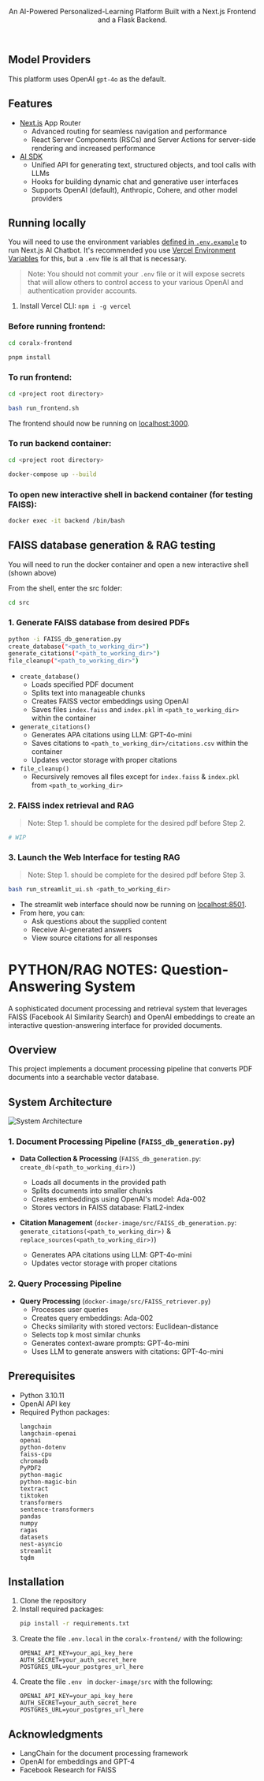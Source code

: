 
<p align="center">
  An AI-Powered Personalized-Learning Platform Built with a Next.js Frontend and a Flask Backend.
</p>

<br/>

## Model Providers

This platform uses OpenAI `gpt-4o` as the default.

## Features
- [Next.js](https://nextjs.org) App Router
  - Advanced routing for seamless navigation and performance
  - React Server Components (RSCs) and Server Actions for server-side rendering and increased performance
- [AI SDK](https://sdk.vercel.ai/docs)
  - Unified API for generating text, structured objects, and tool calls with LLMs
  - Hooks for building dynamic chat and generative user interfaces
  - Supports OpenAI (default), Anthropic, Cohere, and other model providers

## Running locally

You will need to use the environment variables [defined in `.env.example`](.env.example) to run Next.js AI Chatbot. It's recommended you use [Vercel Environment Variables](https://vercel.com/docs/projects/environment-variables) for this, but a `.env` file is all that is necessary.

> Note: You should not commit your `.env` file or it will expose secrets that will allow others to control access to your various OpenAI and authentication provider accounts.

1. Install Vercel CLI: `npm i -g vercel`
### Before running frontend:
```bash
cd coralx-frontend

pnpm install
```

### To run frontend: 
```bash
cd <project root directory>

bash run_frontend.sh
```

The frontend should now be running on [localhost:3000](http://localhost:3000/).


### To run backend container:
```bash
cd <project root directory>

docker-compose up --build
```

### To open new interactive shell in backend container (for testing FAISS):
```bash
docker exec -it backend /bin/bash
```
## FAISS database generation & RAG testing

You will need to run the docker container and open a new interactive shell (shown above)

From the shell, enter the src folder:

```bash
cd src
```

### 1. Generate FAISS database from desired PDFs
```bash
python -i FAISS_db_generation.py
create_database("<path_to_working_dir>")
generate_citations("<path_to_working_dir>") 
file_cleanup("<path_to_working_dir>")
```
- `create_database()`
  - Loads specified PDF document
  - Splits text into manageable chunks
  - Creates FAISS vector embeddings using OpenAI
  - Saves files `index.faiss` and `index.pkl` in `<path_to_working_dir>` within the container
- `generate_citations()`
  - Generates APA citations using LLM: GPT-4o-mini
  - Saves citations to `<path_to_working_dir>/citations.csv` within the container
  - Updates vector storage with proper citations
- `file_cleanup()`
  - Recursively removes all files except for `index.faiss` & `index.pkl` from `<path_to_working_dir>`

### 2. FAISS index retrieval and RAG
> Note: Step 1. should be complete for the desired pdf before Step 2.
```bash
# WIP
```

### 3. Launch the Web Interface for testing RAG
> Note: Step 1. should be complete for the desired pdf before Step 3.
```bash
bash run_streamlit_ui.sh <path_to_working_dir>
```
- The streamlit web interface should now be running on [localhost:8501](http://localhost:8501/).
- From here, you can:
  - Ask questions about the supplied content
  - Receive AI-generated answers
  - View source citations for all responses

# PYTHON/RAG NOTES: Question-Answering System

A sophisticated document processing and retrieval system that leverages FAISS (Facebook AI Similarity Search) and OpenAI embeddings to create an interactive question-answering interface for provided documents.

## Overview

This project implements a document processing pipeline that converts PDF documents into a searchable vector database.
## System Architecture

![System Architecture](additional_files/system_architecture.png)

### 1. Document Processing Pipeline (`FAISS_db_generation.py`)
- **Data Collection & Processing** (`FAISS_db_generation.py`: `create_db(<path_to_working_dir>)`)
  - Loads all documents in the provided path
  - Splits documents into smaller chunks
  - Creates embeddings using OpenAI's model: Ada-002
  - Stores vectors in FAISS database: FlatL2-index

- **Citation Management** (`docker-image/src/FAISS_db_generation.py`: `generate_citations(<path_to_working_dir>)` & `replace_sources(<path_to_working_dir>)`)
  - Generates APA citations using LLM: GPT-4o-mini
  - Updates vector storage with proper citations

### 2. Query Processing Pipeline
- **Query Processing** (`docker-image/src/FAISS_retriever.py`)
  - Processes user queries
  - Creates query embeddings: Ada-002
  - Checks similarity with stored vectors: Euclidean-distance
  - Selects top k most similar chunks
  - Generates context-aware prompts: GPT-4o-mini
  - Uses LLM to generate answers with citations: GPT-4o-mini

## Prerequisites

- Python 3.10.11
- OpenAI API key
- Required Python packages:
  ```
  langchain
  langchain-openai
  openai
  python-dotenv
  faiss-cpu
  chromadb
  PyPDF2
  python-magic
  python-magic-bin
  textract
  tiktoken
  transformers
  sentence-transformers
  pandas
  numpy
  ragas
  datasets
  nest-asyncio
  streamlit
  tqdm
  ```

## Installation

1. Clone the repository
2. Install required packages:
   ```bash
   pip install -r requirements.txt
   ```
3. Create the file `.env.local` in the `coralx-frontend/` with the following:
   ```
   OPENAI_API_KEY=your_api_key_here
   AUTH_SECRET=your_auth_secret_here
   POSTGRES_URL=your_postgres_url_here
   ```
4. Create the file `.env ` in `docker-image/src` with the following:
   ```
   OPENAI_API_KEY=your_api_key_here
   AUTH_SECRET=your_auth_secret_here
   POSTGRES_URL=your_postgres_url_here
   ```
## Acknowledgments

- LangChain for the document processing framework
- OpenAI for embeddings and GPT-4
- Facebook Research for FAISS
